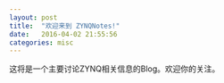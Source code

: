 ```yaml
---
layout: post
title:  "欢迎来到 ZYNQNotes!"
date:   2016-04-02 21:55:56
categories: misc
---
```


这将是一个主要讨论ZYNQ相关信息的Blog。欢迎你的关注。